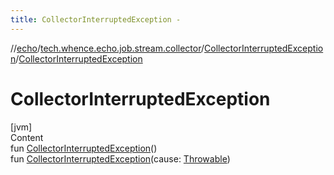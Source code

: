 ```yaml
---
title: CollectorInterruptedException -
---
```

//[echo](../../index.md)/[tech.whence.echo.job.stream.collector](../index.md)/[CollectorInterruptedException](index.md)/[CollectorInterruptedException](-collector-interrupted-exception.md)



# CollectorInterruptedException  
[jvm]  
Content  
fun [CollectorInterruptedException](-collector-interrupted-exception.md)()  
fun [CollectorInterruptedException](-collector-interrupted-exception.md)(cause: [Throwable](https://kotlinlang.org/api/latest/jvm/stdlib/kotlin/-throwable/index.html))  



